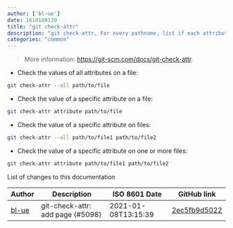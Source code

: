 ```yaml
---
author: ['bl-ue']
date: 1610108139
title: "git check-attr"
description: "git check-attr, For every pathname, list if each attribute is unspecified, set, or unset as a gitattribute on that pathname."
categories: "common"
---
```

> More information: <https://git-scm.com/docs/git-check-attr>.

- Check the values of all attributes on a file:

```bash
git check-attr --all path/to/file
```

- Check the value of a specific attribute on a file:

```bash
git check-attr attribute path/to/file
```

- Check the value of a specific attribute on files:

```bash
git check-attr --all path/to/file1 path/to/file2
```

- Check the value of a specific attribute on one or more files:

```bash
git check-attr attribute path/to/file1 path/to/file2
```
List of changes to this documentation


Author | Description | ISO 8601 Date | GitHub link
------|-----|-----|-----
[bl-ue](mailto:54780737+bl-ue@users.noreply.github.com) | git-check-attr: add page (#5098) | 2021-01-08T13:15:39 | [2ec5fb9d5022](https://github.com/tldr-pages/tldr/commit/2ec5fb9d50226666ecc3dba0e697387c49d5a8d0)

